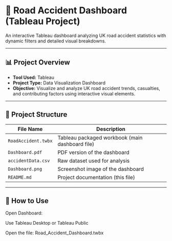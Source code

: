 # 🚦 Road Accident Dashboard (Tableau Project)

An interactive Tableau dashboard analyzing UK road accident statistics with dynamic filters and detailed visual breakdowns.

---

## 📊 Project Overview

- **Tool Used:** Tableau
- **Project Type:** Data Visualization Dashboard
- **Objective:** Visualize and analyze UK road accident trends, casualties, and contributing factors using interactive visual elements.

---

## 📁 Project Structure

| File Name                         | Description                                      |
| --------------------------------- | ------------------------------------------------ |
| `RoadAccident.twbx`    | Tableau packaged workbook (main dashboard file)  |
| `Dashboard.pdf`     | PDF version of the dashboard                     |
| `accidentData.csv`       | Raw dataset used for analysis                    |
| `Dashboard.png`                 | Screenshot image of the dashboard                |
| `README.md`                       | Project documentation (this file)                |

---


## 🚀 How to Use

Open Dashboard:

Use Tableau Desktop or Tableau Public

Open the file: Road_Accident_Dashboard.twbx

